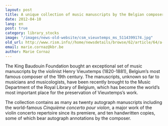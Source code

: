 ```yaml
---
layout: post
title: A unique collection of music manuscripts by the Belgian composer Henry Vieuxtemps in the Music Department of the Royal Library of Belgium
date: 2012-04-10
lang: en
post: true
category: library_stocks
image: "/images/news-old-website/csm_vieuxtemps_ms_5114399174.jpg"
old_url: http://www.rism.info//home/newsdetails/browse/62/article/64/a-unique-collection-of-music-manuscripts-by-the-belgian-composer-henry-vieuxtemps-in-the-music-depar.html
email: marie.cornaz@kbr.be
author: Marie Cornaz
---
```



The King Baudouin Foundation bought an exceptional set of music manuscripts by the violinist Henry Vieuxtemps (1820-1881), Belgium’s most famous composer of the 19th century. The manuscripts, unknown so far to musicians and musicologists, have been recently brought to the Music Department of the Royal Library of Belgium, which has become the world’s most important place for the preservation of Vieuxtemps’s work.

The collection contains as many as twenty autograph manuscripts including the world-famous _Cinquième concerto pour violon_, a major work of the violin concerto repertoire since its premiere, and ten handwritten copies, some of which bear autograph annotations by the composer.